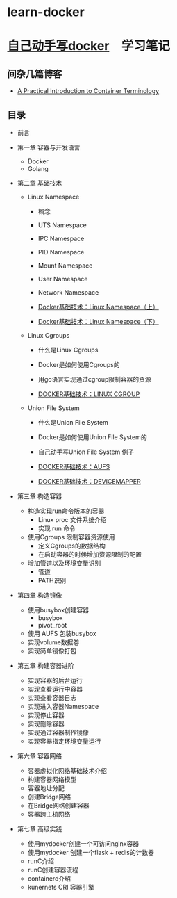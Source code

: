 # learn-docker
# [自己动手写docker](https://item.jd.com/12109237.html)　学习笔记
## 间杂几篇博客
- [A Practical Introduction to Container Terminology](https://developers.redhat.com/blog/2018/02/22/container-terminology-practical-introduction/)
## 目录
- 前言
	
- 第一章 容器与开发语言
	- Docker
	- Golang

- 第二章 基础技术
    - Linux Namespace
  		- 概念
  		- UTS Namespace
  		- IPC Namespace
  		- PID Namespace
  		- Mount Namespace
  		- User Namespace
  		- Network Namespace	
  		
  		- [Docker基础技术：Linux Namespace（上）](https://coolshell.cn/articles/17010.html)	
        - [Docker基础技术：Linux Namespace（下）](https://coolshell.cn/articles/17029.html)
        		  
	- Linux Cgroups
  		- 什么是Linux Cgroups
  		- Docker是如何使用Cgroups的
  		- 用go语言实现通过cgroup限制容器的资源
  		
  		- [DOCKER基础技术：LINUX CGROUP](https://coolshell.cn/articles/17049.html)

  	- Union File System
  		- 什么是Union File System
  		- Docker是如何使用Union File System的
  		- 自己动手写Union File System 例子
  		
  		- [DOCKER基础技术：AUFS](https://coolshell.cn/articles/17061.html)
        - [DOCKER基础技术：DEVICEMAPPER](https://coolshell.cn/articles/17200.html)
- 第三章  构造容器
	-  构造实现run命令版本的容器
		- Linux proc 文件系统介绍
		- 实现 run 命令
	- 使用Cgroups 限制容器资源使用
		- 定义Cgroups的数据结构
		- 在启动容器的时候增加资源限制的配置 
	- 增加管道以及环境变量识别
		- 管道
		- PATH识别	
		
- 第四章 构造镜像 
	- 使用busybox创建容器
		- busybox
		- pivot_root
	- 使用 AUFS 包装busybox
	- 实现volume数据卷
	- 实现简单镜像打包
	
- 第五章 构建容器进阶
	- 实现容器的后台运行
	- 实现查看运行中容器
	- 实现查看容器日志
	- 实现进入容器Namespace
	- 实现停止容器
	- 实现删除容器
	- 实现通过容器制作镜像
	- 实现容器指定环境变量运行

- 第六章 容器网络
	- 容器虚拟化网络基础技术介绍
	- 构建容器网络模型
	- 容器地址分配
	- 创建Bridge网络
 	- 在Bridge网络创建容器
 	- 容器跨主机网络

- 第七章 高级实践	
	- 使用mydocker创建一个可访问nginx容器
	- 使用mydocker 创建一个flask + redis的计数器
	- runC介绍
	- runC创建容器流程
	- containerd介绍
	- kunernets CRI 容器引擎
